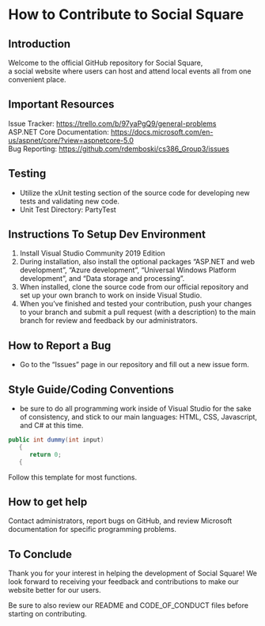 # How to Contribute to Social Square

## Introduction

Welcome to the official GitHub repository for Social Square, \
a social website where users can host and attend local events all from one convenient place. 

## Important Resources

Issue Tracker: https://trello.com/b/97yaPgQ9/general-problems \
ASP.NET Core Documentation: https://docs.microsoft.com/en-us/aspnet/core/?view=aspnetcore-5.0 \
Bug Reporting: https://github.com/rdemboski/cs386_Group3/issues 

## Testing
* Utilize the xUnit testing section of the source code for developing new tests and validating new code. 
* Unit Test Directory: PartyTest 

## Instructions To Setup Dev Environment
 1. Install Visual Studio Community 2019 Edition 
 2. During installation, also install the optional packages “ASP.NET and web development”, “Azure development”, “Universal Windows Platform development”, and “Data storage and processing”. 
 3. When installed, clone the source code from our official repository and set up your own branch to work on inside Visual Studio. 
 4. When you’ve finished and tested your contribution, push your changes to your branch and submit a pull request (with a description) to the main branch for review and feedback by our administrators. 

## How to Report a Bug
* Go to the “Issues” page in our repository and fill out a new issue form.

## Style Guide/Coding Conventions
* be sure to do all programming work inside of Visual Studio for the sake of consistency, and stick to our main languages: HTML, CSS, Javascript, and C# at this time. 

```c#
public int dummy(int input)
   {
      return 0;
   {
```

Follow this template for most functions.

## How to get help
Contact administrators, report bugs on GitHub,  and review Microsoft documentation for specific programming problems. 

## To Conclude
Thank you for your interest in helping the development of Social Square! We look forward to receiving your feedback and contributions to make our website better for our users. 

Be sure to also review our README and CODE_OF_CONDUCT files before starting on contributing. 








